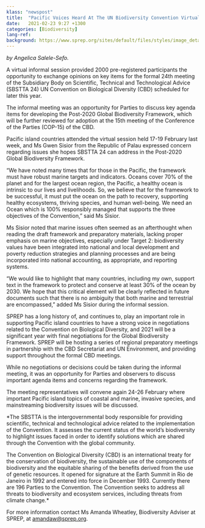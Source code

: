 ```yaml
---
klass: "newspost"
title:  "Pacific Voices Heard At The UN Biodiversity Convention Virtual Informal Session"
date:   2021-02-23 9:27 +1300
categories: [Biodiversity]
lang-ref: 
background: https://www.sprep.org/sites/default/files/styles/image_detai_670_400_/public/images/news/Marine%20Protected%20Area%2C%20Chelbacheb%2C%20Palau_Stuart%20Chape_0.jpg?itok=QVBkqPKx
---
```

*by Angelica Salele-Sefo.*

A virtual informal session provided 2000 pre-registered participants the opportunity to exchange opinions on key items for the formal 24th meeting of the Subsidiary Body on Scientific, Technical and Technological Advice (SBSTTA 24) UN Convention on Biological Diversity (CBD) scheduled for later this year.

The informal meeting was an opportunity for Parties to discuss key agenda items for developing the Post-2020 Global Biodiversity Framework, which will be further reviewed for adoption at the 15th meeting of the Conference of the Parties (COP-15) of the CBD.

Pacific island countries attended the virtual session held 17-19 February last week, and Ms Gwen Sisior from the Republic of Palau expressed concern regarding issues she hopes SBSTTA 24 can address in the Post-2020 Global Biodiversity Framework.

“We have noted many times that for those in the Pacific, the framework must have robust marine targets and indicators.  Oceans cover 70% of the planet and for the largest ocean region, the Pacific, a healthy ocean is intrinsic to our lives and livelihoods. So, we believe that for the framework to be successful, it must put the ocean on the path to recovery, supporting healthy ecosystems, thriving species, and human well-being. We need an Ocean which is 100% responsibly managed that supports the three objectives of the Convention,” said Ms Sisior.

Ms Sisior noted that marine issues often seemed as an afterthought when reading the draft framework and preparatory materials, lacking proper emphasis on marine objectives, especially under Target 2: biodiversity values have been integrated into national and local development and poverty reduction strategies and planning processes and are being incorporated into national accounting, as appropriate, and reporting systems.

“We would like to highlight that many countries, including my own, support text in the framework to protect and conserve at least 30% of the ocean by 2030. We hope that this critical element will be clearly reflected in future documents such that there is no ambiguity that both marine and terrestrial are encompassed,” added Ms Sisior during the informal session.

SPREP has a long history of, and continues to, play an important role in supporting Pacific island countries to have a strong voice in negotiations related to the Convention on Biological Diversity, and 2021 will be a significant year with final negotiations for the Global Biodiversity Framework.  SPREP will be hosting a series of regional preparatory meetings in partnership with the CBD Secretariat and UN Environment, and providing support throughout the formal CBD meetings.

While no negotiations or decisions could be taken during the informal meeting, it was an opportunity for Parties and observers to discuss important agenda items and concerns regarding the framework.

The meeting representatives will convene again 24-26 February where important Pacific island topics of coastal and marine, invasive species, and mainstreaming biodiversity issues will be discussed.

*The SBSTTA is the intergovernmental body responsible for providing scientific, technical and technological advice related to the implementation of the Convention. It assesses the current status of the world’s biodiversity to highlight issues faced in order to identify solutions which are shared through the Convention with the global community.

The Convention on Biological Diversity (CBD) is an international treaty for the conservation of biodiversity, the sustainable use of the components of biodiversity and the equitable sharing of the benefits derived from the use of genetic resources. It opened for signature at the Earth Summit in Rio de Janeiro in 1992 and entered into force in December 1993. Currently there are 196 Parties to the Convention. The Convention seeks to address all threats to biodiversity and ecosystem services, including threats from climate change.*

For more information contact Ms Amanda Wheatley, Biodiversity Adviser at SPREP, at [amandaw@sprep.org](amandaw@sprep.org).
